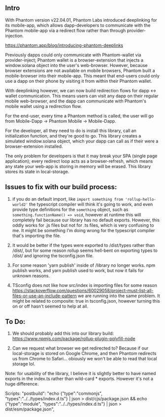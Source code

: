## Intro

With Phantom version v22.04.01, Phantom Labs introduced deeplinking for its mobile-app, which allows dapp-developers to communicate with the Phantom mobile-app via a redirect flow rather than through provider-injection.

https://phantom.app/blog/introducing-phantom-deeplinks

Previously dapps could only communicate with Phantom-wallet via provider-inject; Phantom wallet is a browser-extension that injects a window.solana object into the user's web-browser. However, because browser extensions are not available on mobile browsers, Phantom built a mobile-browser into their mobile-app. This meant that end-users could only use a dapp on their phone by visiting it from within their Phantom wallet.

With deeplinking however, we can now build redirection flows for dapp <-> wallet communication. This means users can visit any dapp on their regular mobile web-browser, and the dapp can communicate with Phantom's mobile wallet using a redirection flow.

For the end-user, every time a Phantom method is called, the user will go from Mobile-Dapp -> Phantom Mobile -> Mobile-Dapp.

For the developer, all they need to do is install this library, call an initialization function, and they're good to go. This library creates a simulated window.solana object, which your dapp can call as if their were a browser-extension installed.

The only problem for developers is that it may break your SPA (single page application); every redirect loop acts as a browser-refresh, which means any state your web-app is storing in memory will be erased. This library stores its state in local-storage.

## Issues to fix with our build process:

1. if you do an default import, like `import something from 'rollup-hello-world2'` the typescript compiler will think it's going to work, and even provide type definitions for the `something` object, such as `something.functionName() => void`, however at runtime this will completely fail because our library has no default exports. However, this oddly works for .js files but not for .ts files, which is very confusing to me. It might be something I'm doing wrong for the typescript compiler that's importing the file.

2. It would be better if the types were exported to /dist/types rather than /dist/, but for some reason rollup seems hell-bent on exporting types to /dist/ and ignoring the tsconfig.json file.

3. For some reason 'yarn publish' inside of /library no longer works. npm publish works, and yarn publish used to work, but now it fails for unknown reasons.

4. TSconfig does not like how src/index is importing files for some reason https://stackoverflow.com/questions/60029058/project-must-list-all-files-or-use-an-include-pattern we are running into the same problem. It might be related to composite: true in tsconfig.json, however turning this on or off hasn't seemed to help at all.

## To Do:

1. We should probably add this into our library build: https://www.npmjs.com/package/rollup-plugin-polyfill-node

2. Can we request what browser we get redirected to? Because if our local-storage is stored on Google Chrome, and then Phantom redirects us from Chrome to Safari... obiously we won't be able to read that local storage lol.

Note: for usability of the library, I believe it is slightly better to have named exports in the index.ts rather than wild-card \* exports. However it's not a huge difference.

Scripts:
"postbuild": "echo {\"type\":\"commonjs\", \"types\":\"../../types/index.d.ts\"} | json > dist/cjs/package.json && echo {\"type\":\"module\", \"types\":\"../../types/index.d.ts\"} | json > dist/esm/package.json",
